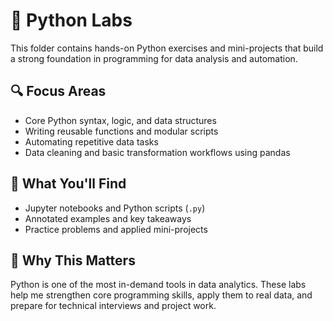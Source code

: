 # 🐍 Python Labs

This folder contains hands-on Python exercises and mini-projects that build a strong foundation in programming for data analysis and automation.

## 🔍 Focus Areas

- Core Python syntax, logic, and data structures  
- Writing reusable functions and modular scripts  
- Automating repetitive data tasks  
- Data cleaning and basic transformation workflows using pandas

## 📁 What You'll Find

- Jupyter notebooks and Python scripts (`.py`)  
- Annotated examples and key takeaways  
- Practice problems and applied mini-projects

## 🎯 Why This Matters

Python is one of the most in-demand tools in data analytics. These labs help me strengthen core programming skills, apply them to real data, and prepare for technical interviews and project work.
